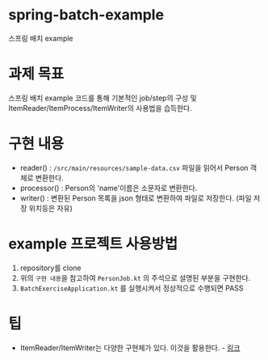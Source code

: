 # spring-batch-example
스프링 배치 example

# 과제 목표
스프링 배치 example 코드를 통해 기본적인 job/step의 구성 및 ItemReader/ItemProcess/ItemWriter의 사용법을 습득한다.

# 구현 내용
- reader() : `/src/main/resources/sample-data.csv` 파일을 읽어서 Person 객체로 변환한다.
- processor() : Person의 'name'이름은 소문자로 변환한다.
- writer() : 변환된 Person 목록을 json 형태로 변환하여 파일로 저장한다. (파일 저장 위치등은 자유)

# example 프로젝트 사용방법
1) repository를 clone
2) 위의 `구현 내용`을 참고하여 `PersonJob.kt` 의 주석으로 설명된 부분을 구현한다.
3) `BatchExerciseApplication.kt` 를 실행시켜서 정상적으로 수행되면 PASS

# 팁
- ItemReader/ItemWriter는 다양한 구현체가 있다. 이것을 활용한다. - [링크](https://docs.spring.io/spring-batch/docs/current/reference/html/readersAndWriters.html)